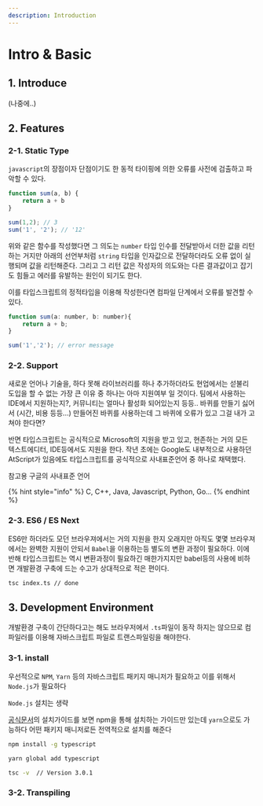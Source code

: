 ```yaml
---
description: Introduction
---
```


# Intro & Basic

## 1. Introduce

\(나중에..\)

## 2. Features

### 2-1. Static Type

`javascript`의 장점이자 단점이기도 한 동적 타이핑에 의한 오류를 사전에 검출하고 파악할 수 있다.

```javascript
function sum(a, b) {
    return a + b
}

sum(1,2); // 3
sum('1', '2'); // '12'
```

위와 같은 함수를 작성했다면 그 의도는 `number` 타입 인수를 전달받아서 더한 값을 리턴하는 거지만 아래의 선언부처럼 `string` 타입을 인자값으로 전달하더라도 오류 없이 실행되며 값을 리턴해준다. 그리고 그 리턴 값은 작성자의 의도와는 다른 결과값이고 잡기도 힘들고 에러를 유발하는 원인이 되기도 한다.

이를 타입스크립트의 정적타입을 이용해 작성한다면 컴파일 단계에서 오류를 발견할 수 있다.

```javascript
function sum(a: number, b: number){
    return a + b;
}

sum('1','2'); // error message
```

### 2-2. Support

새로운 언어나 기술을, 하다 못해 라이브러리를 하나 추가하더라도 현업에서는 섣불리 도입을 할 수 없는 가장 큰 이유 중 하나는 아마 지원여부 일 것이다. 팀에서 사용하는 IDE에서 지원하는지?, 커뮤니티는 얼마나 활성화 되어있는지 등등.. 바퀴를 만들기 싫어서 \(시간, 비용 등등...\) 만들어진 바퀴를 사용하는데 그 바퀴에 오류가 있고 그걸 내가 고쳐야 한다면?

반면 타입스크립트는 공식적으로 Microsoft의 지원을 받고 있고, 현존하는 거의 모든 텍스트에디터, IDE등에서도 지원을 한다. 작년 초에는 Google도 내부적으로 사용하던 AtScript가 있음에도 타입스크립트를 공식적으로 사내표준언어 중 하나로 채택했다.

참고용 구글의 사내표준 언어

{% hint style="info" %}
C, C++, Java, Javascript, Python, Go...
{% endhint %}

### 2-3. ES6 / ES Next

ES6만 하더라도 모던 브라우져에서는 거의 지원을 한지 오래지만 아직도 몇몇 브라우져에서는 완벽한 지원이 안되서 `Babel`을 이용하는등 별도의 변환 과정이 필요하다. 
이에 반해 타입스크립트는 역시 변환과정이 필요하긴 매한가지지만 babel등의 사용에 비하면 개발환경 구축에 드는 수고가 상대적으로 적은 편이다.

```bash
tsc index.ts // done
```

## 3. Development Environment

개발환경 구축이 간단하다고는 해도 브라우저에서 `.ts`파일이 동작 하지는 않으므로 컴파일러를 이용해 자바스크립트 파일로 트랜스파일링을 해야한다.

### 3-1. install

우선적으로 `NPM`, `Yarn` 등의 자바스크립트 패키지 매니저가 필요하고 이를 위해서 `Node.js`가 필요하다

`Node.js` 설치는 생략

[공식문서](https://www.typescriptlang.org/docs/handbook/typescript-in-5-minutes.html)의 설치가이드를 보면 npm을 통해 설치하는 가이드만 있는데 `yarn`으로도 가능하다 어떤 패키지 매니저로든 전역적으로 설치를 해준다

```bash
npm install -g typescript

yarn global add typescript

tsc -v  // Version 3.0.1
```

### 3-2. Transpiling

